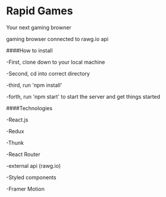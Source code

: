 # Rapid Games 

Your next gaming browner

gaming browser connected to rawg.io api

####How to install 

-First, clone down to your local machine 

-Second, cd into correct directory 

-third, run 'npm install'

-forth, run 'npm start' to start the server and get things started 


####Technologies 

-React.js

-Redux 

-Thunk

-React Router 

-external api (rawg.io)

-Styled components 

-Framer Motion

